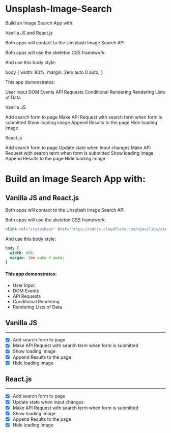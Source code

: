 # Unsplash-Image-Search

Build an Image Search App with:

Vanilla JS and React.js

Both apps will contact to the Unsplash Image Search API.

Both apps will use the skeleton CSS framework:

<link rel="stylesheet" href="https://cdnjs.cloudflare.com/ajax/libs/skeleton/2.0.4/skeleton.min.css">

And use this body style:

body {
  width: 80%;
  margin: 2em auto 0 auto;
}

This app demonstrates:

User Input
DOM Events
API Requests
Conditional Rendering
Rendering Lists of Data

Vanilla JS

 Add search form to page
 Make API Request with search term when form is submitted
 Show loading image
 Append Results to the page
 Hide loading image

React.js

 Add search form to page
 Update state when input changes
 Make API Request with search term when form is submitted
 Show loading image
 Append Results to the page
 Hide loading image

# Build an Image Search App with:
## Vanilla JS and React.js

Both apps will contact to the Unsplash Image Search API.

Both apps will use the skeleton CSS framework:

```html
<link rel="stylesheet" href="https://cdnjs.cloudflare.com/ajax/libs/skeleton/2.0.4/skeleton.min.css">
```

And use this body style:

```css
body {
  width: 80%;
  margin: 2em auto 0 auto;
}
```

#### This app demonstrates:

* User Input
* DOM Events
* API Requests
* Conditional Rendering
* Rendering Lists of Data

## Vanilla JS
---

* [x] Add search form to page
* [x] Make API Request with search term when form is submitted
* [x] Show loading image
* [x] Append Results to the page
* [x] Hide loading image

## React.js
---

* [x] Add search form to page
* [x] Update state when input changes
* [x] Make API Request with search term when form is submitted
* [x] Show loading image
* [x] Append Results to the page
* [x] Hide loading image